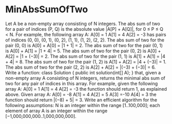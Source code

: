 # MinAbsSumOfTwo
Let A be a non-empty array consisting of N integers.
The abs sum of two for a pair of indices (P, Q) is the absolute value |A[P] + A[Q]|, for 0 ≤ P ≤ Q < N.
For example, the following array A:
  A[0] =  1
  A[1] =  4
  A[2] = -3
has pairs of indices (0, 0), (0, 1), (0, 2), (1, 1), (1, 2), (2, 2).
The abs sum of two for the pair (0, 0) is A[0] + A[0] = |1 + 1| = 2.
The abs sum of two for the pair (0, 1) is A[0] + A[1] = |1 + 4| = 5.
The abs sum of two for the pair (0, 2) is A[0] + A[2] = |1 + (−3)| = 2.
The abs sum of two for the pair (1, 1) is A[1] + A[1] = |4 + 4| = 8.
The abs sum of two for the pair (1, 2) is A[1] + A[2] = |4 + (−3)| = 1.
The abs sum of two for the pair (2, 2) is A[2] + A[2] = |(−3) + (−3)| = 6.
Write a function:
class Solution { public int solution(int[] A); }
that, given a non-empty array A consisting of N integers, returns the minimal abs sum of two for any pair of indices in this array.
For example, given the following array A:
  A[0] =  1
  A[1] =  4
  A[2] = -3
the function should return 1, as explained above.
Given array A:
  A[0] = -8
  A[1] =  4
  A[2] =  5
  A[3] =-10
  A[4] =  3
the function should return |(−8) + 5| = 3.
Write an efficient algorithm for the following assumptions:
N is an integer within the range [1..100,000];
each element of array A is an integer within the range [−1,000,000,000..1,000,000,000].
